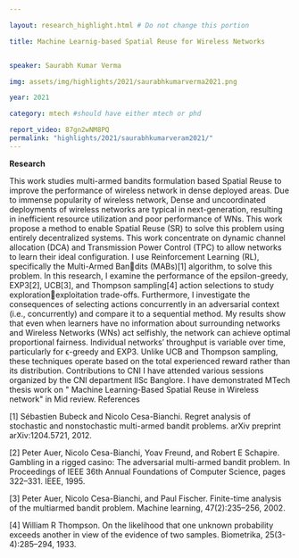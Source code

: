 ```yaml
---

layout: research_highlight.html # Do not change this portion

title: Machine Learnig-based Spatial Reuse for Wireless Networks


speaker: Saurabh Kumar Verma

img: assets/img/highlights/2021/saurabhkumarverma2021.png

year: 2021

category: mtech #should have either mtech or phd

report_video: 87gn2wNM8PQ
permalink: "highlights/2021/saurabhkumarveram2021/"
---
```


**Research**

This work studies multi-armed bandits formulation based Spatial Reuse to improve the performance
of wireless network in dense deployed areas. Due to immense popularity of wireless network, Dense
and uncoordinated deployments of wireless networks are typical in next-generation, resulting in
inefficient resource utilization and poor performance of WNs. This work propose a method to enable
Spatial Reuse (SR) to solve this problem using entirely decentralized systems. This work concentrate
on dynamic channel allocation (DCA) and Transmission Power Control (TPC) to allow networks to
learn their ideal configuration. I use Reinforcement Learning (RL), specifically the Multi-Armed Bandits (MABs)[1] algorithm, to solve this problem. In this research, I examine the performance of the
epsilon-greedy, EXP3[2], UCB[3], and Thompson sampling[4] action selections to study explorationexploitation trade-offs. Furthermore, I investigate the consequences of selecting actions concurrently
in an adversarial context (i.e., concurrently) and compare it to a sequential method. My results show
that even when learners have no information about surrounding networks and Wireless Networks
(WNs) act selfishly, the network can achieve optimal proportional fairness. Individual networks’
throughput is variable over time, particularly for ϵ-greedy and EXP3. Unlike UCB and Thompson
sampling, these techniques operate based on the total experienced reward rather than its distribution.
Contributions to CNI
I have attended various sessions organized by the CNI department IISc Banglore. I have demonstrated
MTech thesis work on " Machine Learning-Based Spatial Reuse in Wireless network" in Mid review.
References

[1] Sébastien Bubeck and Nicolo Cesa-Bianchi. Regret analysis of stochastic and nonstochastic
multi-armed bandit problems. arXiv preprint arXiv:1204.5721, 2012.

[2] Peter Auer, Nicolo Cesa-Bianchi, Yoav Freund, and Robert E Schapire. Gambling in a rigged
casino: The adversarial multi-armed bandit problem. In Proceedings of IEEE 36th Annual
Foundations of Computer Science, pages 322–331. IEEE, 1995.

[3] Peter Auer, Nicolo Cesa-Bianchi, and Paul Fischer. Finite-time analysis of the multiarmed bandit
problem. Machine learning, 47(2):235–256, 2002.

[4] William R Thompson. On the likelihood that one unknown probability exceeds another in view
of the evidence of two samples. Biometrika, 25(3-4):285–294, 1933.